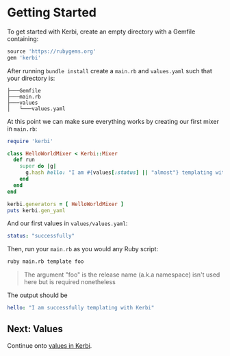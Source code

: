 # Getting Started

To get started with Kerbi, create an empty directory with a Gemfile containing:

```ruby
source 'https://rubygems.org'
gem 'kerbi'
```

After running `bundle install` create a `main.rb` and `values.yaml` such that your directory is:
```
├───Gemfile
├───main.rb
├───values
│   └───values.yaml
```  

At this point we can make sure everything works by creating our first mixer in `main.rb`:

```ruby
require 'kerbi'

class HelloWorldMixer < Kerbi::Mixer
  def run
    super do |g|
      g.hash hello: "I am #{values[:status] || "almost"} templating with Kerbi"
    end
  end
end

kerbi.generators = [ HelloWorldMixer ]
puts kerbi.gen_yaml
```

And our first values in `values/values.yaml`:
```yaml
status: "successfully"
```

Then, run your `main.rb` as you would any Ruby script:

```bash
ruby main.rb template foo 
```

> The argument "foo" is the release name (a.k.a namespace) isn't used here but is required nonetheless

The output should be 
```yaml
hello: "I am successfully templating with Kerbi"
```

## Next: Values

Continue onto [values in Kerbi](values.md).